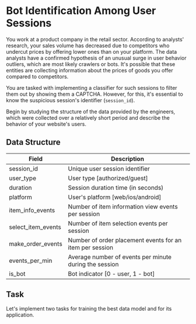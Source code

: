 # Bot Identification Among User Sessions

You work at a product company in the retail sector. According to analysts' research, your sales volume has decreased due to competitors who undercut prices by offering lower ones than on your platform. The data analysts have a confirmed hypothesis of an unusual surge in user behavior outliers, which are most likely crawlers or bots. It's possible that these entities are collecting information about the prices of goods you offer compared to competitors.

You are tasked with implementing a classifier for such sessions to filter them out by showing them a CAPTCHA. However, for this, it's essential to know the suspicious session's identifier (`session_id`).

Begin by studying the structure of the data provided by the engineers, which were collected over a relatively short period and describe the behavior of your website's users.


## Data Structure

| Field             | Description                                                         |
|-------------------|---------------------------------------------------------------------|
| session_id        | Unique user session identifier                                      |
| user_type         | User type [authorized/guest]                                        |
| duration          | Session duration time (in seconds)                                  |
| platform          | User's platform [web/ios/android]                                   |
| item_info_events  | Number of item information view events per session                  |
| select_item_events| Number of item selection events per session                         |
| make_order_events | Number of order placement events for an item per session            |
| events_per_min    | Average number of events per minute during the session              |
| is_bot            | Bot indicator [0 - user, 1 - bot]                                   |

## Task

Let's implement two tasks for training the best data model and for its application.

